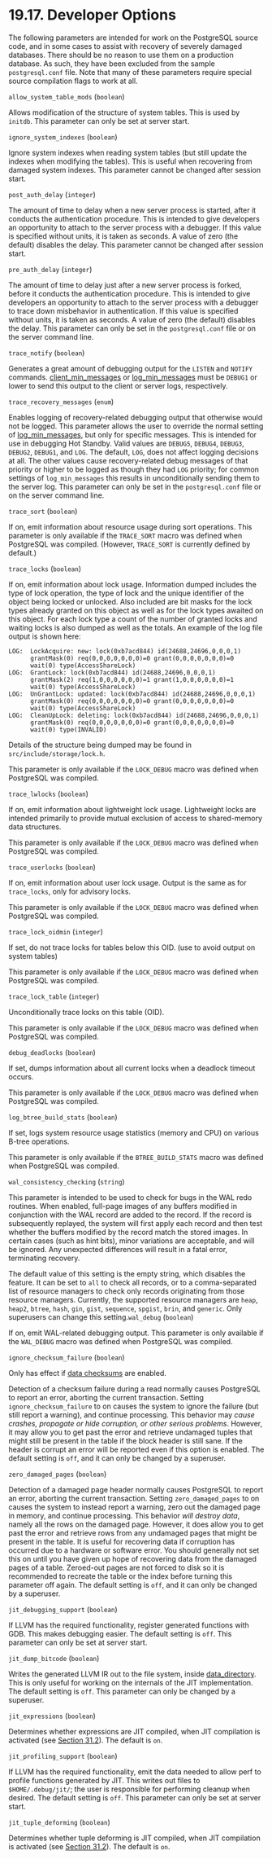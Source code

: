 # 19.17. Developer Options

The following parameters are intended for work on the PostgreSQL source code, and in some cases to assist with recovery of severely damaged databases. There should be no reason to use them on a production database. As such, they have been excluded from the sample `postgresql.conf` file. Note that many of these parameters require special source compilation flags to work at all.

`allow_system_table_mods` (`boolean`)

Allows modification of the structure of system tables. This is used by `initdb`. This parameter can only be set at server start.

`ignore_system_indexes` (`boolean`)

Ignore system indexes when reading system tables (but still update the indexes when modifying the tables). This is useful when recovering from damaged system indexes. This parameter cannot be changed after session start.

`post_auth_delay` (`integer`)

The amount of time to delay when a new server process is started, after it conducts the authentication procedure. This is intended to give developers an opportunity to attach to the server process with a debugger. If this value is specified without units, it is taken as seconds. A value of zero (the default) disables the delay. This parameter cannot be changed after session start.

`pre_auth_delay` (`integer`)

The amount of time to delay just after a new server process is forked, before it conducts the authentication procedure. This is intended to give developers an opportunity to attach to the server process with a debugger to trace down misbehavior in authentication. If this value is specified without units, it is taken as seconds. A value of zero (the default) disables the delay. This parameter can only be set in the `postgresql.conf` file or on the server command line.

`trace_notify` (`boolean`)

Generates a great amount of debugging output for the `LISTEN` and `NOTIFY` commands. [client\_min\_messages](https://www.postgresql.org/docs/12/runtime-config-client.html#GUC-CLIENT-MIN-MESSAGES) or [log\_min\_messages](https://www.postgresql.org/docs/12/runtime-config-logging.html#GUC-LOG-MIN-MESSAGES) must be `DEBUG1` or lower to send this output to the client or server logs, respectively.

`trace_recovery_messages` (`enum`)

Enables logging of recovery-related debugging output that otherwise would not be logged. This parameter allows the user to override the normal setting of [log\_min\_messages](https://www.postgresql.org/docs/12/runtime-config-logging.html#GUC-LOG-MIN-MESSAGES), but only for specific messages. This is intended for use in debugging Hot Standby. Valid values are `DEBUG5`, `DEBUG4`, `DEBUG3`, `DEBUG2`, `DEBUG1`, and `LOG`. The default, `LOG`, does not affect logging decisions at all. The other values cause recovery-related debug messages of that priority or higher to be logged as though they had `LOG` priority; for common settings of `log_min_messages` this results in unconditionally sending them to the server log. This parameter can only be set in the `postgresql.conf` file or on the server command line.

`trace_sort` (`boolean`)

If on, emit information about resource usage during sort operations. This parameter is only available if the `TRACE_SORT` macro was defined when PostgreSQL was compiled. (However, `TRACE_SORT` is currently defined by default.)

`trace_locks` (`boolean`)

If on, emit information about lock usage. Information dumped includes the type of lock operation, the type of lock and the unique identifier of the object being locked or unlocked. Also included are bit masks for the lock types already granted on this object as well as for the lock types awaited on this object. For each lock type a count of the number of granted locks and waiting locks is also dumped as well as the totals. An example of the log file output is shown here:

```
LOG:  LockAcquire: new: lock(0xb7acd844) id(24688,24696,0,0,0,1)
      grantMask(0) req(0,0,0,0,0,0,0)=0 grant(0,0,0,0,0,0,0)=0
      wait(0) type(AccessShareLock)
LOG:  GrantLock: lock(0xb7acd844) id(24688,24696,0,0,0,1)
      grantMask(2) req(1,0,0,0,0,0,0)=1 grant(1,0,0,0,0,0,0)=1
      wait(0) type(AccessShareLock)
LOG:  UnGrantLock: updated: lock(0xb7acd844) id(24688,24696,0,0,0,1)
      grantMask(0) req(0,0,0,0,0,0,0)=0 grant(0,0,0,0,0,0,0)=0
      wait(0) type(AccessShareLock)
LOG:  CleanUpLock: deleting: lock(0xb7acd844) id(24688,24696,0,0,0,1)
      grantMask(0) req(0,0,0,0,0,0,0)=0 grant(0,0,0,0,0,0,0)=0
      wait(0) type(INVALID)
```

Details of the structure being dumped may be found in `src/include/storage/lock.h`.

This parameter is only available if the `LOCK_DEBUG` macro was defined when PostgreSQL was compiled.

`trace_lwlocks` (`boolean`)

If on, emit information about lightweight lock usage. Lightweight locks are intended primarily to provide mutual exclusion of access to shared-memory data structures.

This parameter is only available if the `LOCK_DEBUG` macro was defined when PostgreSQL was compiled.

`trace_userlocks` (`boolean`)

If on, emit information about user lock usage. Output is the same as for `trace_locks`, only for advisory locks.

This parameter is only available if the `LOCK_DEBUG` macro was defined when PostgreSQL was compiled.

`trace_lock_oidmin` (`integer`)

If set, do not trace locks for tables below this OID. (use to avoid output on system tables)

This parameter is only available if the `LOCK_DEBUG` macro was defined when PostgreSQL was compiled.

`trace_lock_table` (`integer`)

Unconditionally trace locks on this table (OID).

This parameter is only available if the `LOCK_DEBUG` macro was defined when PostgreSQL was compiled.

`debug_deadlocks` (`boolean`)

If set, dumps information about all current locks when a deadlock timeout occurs.

This parameter is only available if the `LOCK_DEBUG` macro was defined when PostgreSQL was compiled.

`log_btree_build_stats` (`boolean`)

If set, logs system resource usage statistics (memory and CPU) on various B-tree operations.

This parameter is only available if the `BTREE_BUILD_STATS` macro was defined when PostgreSQL was compiled.

`wal_consistency_checking` (`string`)

This parameter is intended to be used to check for bugs in the WAL redo routines. When enabled, full-page images of any buffers modified in conjunction with the WAL record are added to the record. If the record is subsequently replayed, the system will first apply each record and then test whether the buffers modified by the record match the stored images. In certain cases (such as hint bits), minor variations are acceptable, and will be ignored. Any unexpected differences will result in a fatal error, terminating recovery.

The default value of this setting is the empty string, which disables the feature. It can be set to `all` to check all records, or to a comma-separated list of resource managers to check only records originating from those resource managers. Currently, the supported resource managers are `heap`, `heap2`, `btree`, `hash`, `gin`, `gist`, `sequence`, `spgist`, `brin`, and `generic`. Only superusers can change this setting.`wal_debug` (`boolean`)

If on, emit WAL-related debugging output. This parameter is only available if the `WAL_DEBUG` macro was defined when PostgreSQL was compiled.

`ignore_checksum_failure` (`boolean`)

Only has effect if [data checksums](https://www.postgresql.org/docs/12/app-initdb.html#APP-INITDB-DATA-CHECKSUMS) are enabled.

Detection of a checksum failure during a read normally causes PostgreSQL to report an error, aborting the current transaction. Setting `ignore_checksum_failure` to on causes the system to ignore the failure (but still report a warning), and continue processing. This behavior may _cause crashes, propagate or hide corruption, or other serious problems_. However, it may allow you to get past the error and retrieve undamaged tuples that might still be present in the table if the block header is still sane. If the header is corrupt an error will be reported even if this option is enabled. The default setting is `off`, and it can only be changed by a superuser.

`zero_damaged_pages` (`boolean`)

Detection of a damaged page header normally causes PostgreSQL to report an error, aborting the current transaction. Setting `zero_damaged_pages` to on causes the system to instead report a warning, zero out the damaged page in memory, and continue processing. This behavior _will destroy data_, namely all the rows on the damaged page. However, it does allow you to get past the error and retrieve rows from any undamaged pages that might be present in the table. It is useful for recovering data if corruption has occurred due to a hardware or software error. You should generally not set this on until you have given up hope of recovering data from the damaged pages of a table. Zeroed-out pages are not forced to disk so it is recommended to recreate the table or the index before turning this parameter off again. The default setting is `off`, and it can only be changed by a superuser.

`jit_debugging_support` (`boolean`)

If LLVM has the required functionality, register generated functions with GDB. This makes debugging easier. The default setting is `off`. This parameter can only be set at server start.

`jit_dump_bitcode` (`boolean`)

Writes the generated LLVM IR out to the file system, inside [data\_directory](https://www.postgresql.org/docs/12/runtime-config-file-locations.html#GUC-DATA-DIRECTORY). This is only useful for working on the internals of the JIT implementation. The default setting is `off`. This parameter can only be changed by a superuser.

`jit_expressions` (`boolean`)

Determines whether expressions are JIT compiled, when JIT compilation is activated (see [Section 31.2](https://www.postgresql.org/docs/12/jit-decision.html)). The default is `on`.

`jit_profiling_support` (`boolean`)

If LLVM has the required functionality, emit the data needed to allow perf to profile functions generated by JIT. This writes out files to `$HOME/.debug/jit/`; the user is responsible for performing cleanup when desired. The default setting is `off`. This parameter can only be set at server start.

`jit_tuple_deforming` (`boolean`)

Determines whether tuple deforming is JIT compiled, when JIT compilation is activated (see [Section 31.2](https://www.postgresql.org/docs/12/jit-decision.html)). The default is `on`.

